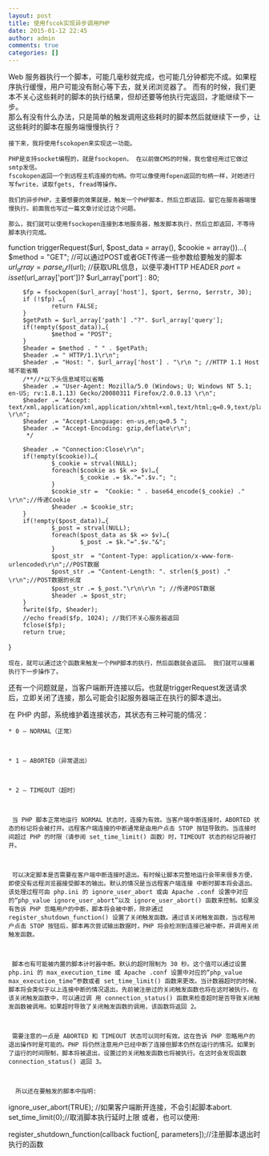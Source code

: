 ```yaml
---
layout: post
title: 使用fscok实现异步调用PHP
date: 2015-01-12 22:45
author: admin
comments: true
categories: []
---
```

  Web 服务器执行一个脚本，可能几毫秒就完成，也可能几分钟都完不成。如果程序执行缓慢，用户可能没有耐心等下去，就关闭浏览器了。
    而有的时候，我们更本不关心这些耗时的脚本的执行结果，但却还要等他执行完返回，才能继续下一步。   
    那么有没有什么办法，只是简单的触发调用这些耗时的脚本然后就继续下一步，让这些耗时的脚本在服务端慢慢执行？ 
     
    接下来，我将使用fscokopen来实现这一功能。
    
    PHP是支持socket编程的，就是fsockopen， 在以前做CMS的时候，我也曾经用过它做过smtp发信。
    fscokopen返回一个到远程主机连接的句柄。你可以像使用fopen返回的句柄一样，对她进行写fwrite，读取fgets, fread等操作。
    
    我们的异步PHP，主要想要的效果就是，触发一个PHP脚本，然后立即返回，留它在服务器端慢慢执行。前面我也写过一篇文章讨论过这个问题。

    那么，我们就可以使用fsockopen连接到本地服务器，触发脚本执行，然后立即返回，不等待脚本执行完成。
  

function triggerRequest($url, $post_data = array(), $cookie = array())…{
        $method = "GET";  //可以通过POST或者GET传递一些参数给要触发的脚本
        $url_array = parse_url($url); //获取URL信息，以便平凑HTTP HEADER
        $port = isset($url_array['port'])? $url_array['port'] : 80; 
      
        $fp = fsockopen($url_array['host'], $port, $errno, $errstr, 30); 
        if (!$fp) …{
                return FALSE;
        }
        $getPath = $url_array['path'] ."?". $url_array['query'];
        if(!empty($post_data))…{
                $method = "POST";
        }
        $header = $method . " " . $getPath;
        $header .= " HTTP/1.1\r\n";
        $header .= "Host: ". $url_array['host'] . "\r\n "; //HTTP 1.1 Host域不能省略
        /**//*以下头信息域可以省略
        $header .= "User-Agent: Mozilla/5.0 (Windows; U; Windows NT 5.1; en-US; rv:1.8.1.13) Gecko/20080311 Firefox/2.0.0.13 \r\n";
        $header .= "Accept: text/xml,application/xml,application/xhtml+xml,text/html;q=0.9,text/plain;q=0.8,image/png,q=0.5 \r\n";
        $header .= "Accept-Language: en-us,en;q=0.5 ";
        $header .= "Accept-Encoding: gzip,deflate\r\n";
         */

        $header .= "Connection:Close\r\n";
        if(!empty($cookie))…{
                $_cookie = strval(NULL);
                foreach($cookie as $k => $v)…{
                        $_cookie .= $k."=".$v."; ";
                }
                $cookie_str =  "Cookie: " . base64_encode($_cookie) ." \r\n";//传递Cookie
                $header .= $cookie_str;
        }
        if(!empty($post_data))…{
                $_post = strval(NULL);
                foreach($post_data as $k => $v)…{
                        $_post .= $k."=".$v."&";
                }
                $post_str  = "Content-Type: application/x-www-form-urlencoded\r\n";//POST数据
                $post_str .= "Content-Length: ". strlen($_post) ." \r\n";//POST数据的长度
                $post_str .= $_post."\r\n\r\n "; //传递POST数据
                $header .= $post_str;
        }
        fwrite($fp, $header);
        //echo fread($fp, 1024); //我们不关心服务器返回
        fclose($fp);
        return true;
}
   

 

    现在，就可以通过这个函数来触发一个PHP脚本的执行，然后函数就会返回。 我们就可以接着执行下一步操作了。

 

   还有一个问题就是，当客户端断开连接以后。也就是triggerRequest发送请求后，立即关闭了连接，那么可能会引起服务器端正在执行的脚本退出。

 

   在 PHP 内部，系统维护着连接状态，其状态有三种可能的情况：

 

    * 0 – NORMAL（正常）

 

    * 1 – ABORTED（异常退出）

 

    * 2 – TIMEOUT（超时）

 

     当 PHP 脚本正常地运行 NORMAL 状态时，连接为有效。当客户端中断连接时，ABORTED 状态的标记将会被打开。远程客户端连接的中断通常是由用户点击 STOP 按钮导致的。当连接时间超过 PHP 的时限（请参阅 set_time_limit() 函数）时，TIMEOUT 状态的标记将被打开。

 

     可以决定脚本是否需要在客户端中断连接时退出。有时候让脚本完整地运行会带来很多方便，即使没有远程浏览器接受脚本的输出。默认的情况是当远程客户端连接 中断时脚本将会退出。该处理过程可由 php.ini 的 ignore_user_abort 或由 Apache .conf 设置中对应的“php_value ignore_user_abort”以及 ignore_user_abort() 函数来控制。如果没有告诉 PHP 忽略用户的中断，脚本将会被中断，除非通过 register_shutdown_function() 设置了关闭触发函数。通过该关闭触发函数，当远程用户点击 STOP 按钮后，脚本再次尝试输出数据时，PHP 将会检测到连接已被中断，并调用关闭触发函数。

 

     脚本也有可能被内置的脚本计时器中断。默认的超时限制为 30 秒。这个值可以通过设置 php.ini 的 max_execution_time 或 Apache .conf 设置中对应的“php_value max_execution_time”参数或者 set_time_limit() 函数来更改。当计数器超时的时候，脚本将会类似于以上连接中断的情况退出，先前被注册过的关闭触发函数也将在这时被执行。在该关闭触发函数中，可以通过调 用 connection_status() 函数来检查超时是否导致关闭触发函数被调用。如果超时导致了关闭触发函数的调用，该函数将返回 2。

 

     需要注意的一点是 ABORTED 和 TIMEOUT 状态可以同时有效。这在告诉 PHP 忽略用户的退出操作时是可能的。PHP 将仍然注意用户已经中断了连接但脚本仍然在运行的情况。如果到了运行的时间限制，脚本将被退出，设置过的关闭触发函数也将被执行。在这时会发现函数 connection_status() 返回 3。

 

      所以还在要触发的脚本中指明:

   

ignore_user_abort(TRUE); //如果客户端断开连接，不会引起脚本abort.
set_time_limit(0);//取消脚本执行延时上限
     或者，也可以使用:

register_shutdown_function(callback fuction[, parameters]);//注册脚本退出时执行的函数

